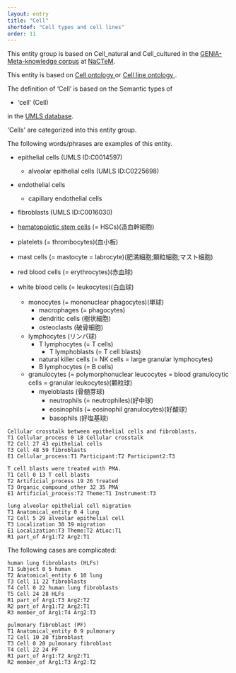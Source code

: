 ```yaml
---
layout: entry
title: "Cell"
shortdef: "Cell types and cell lines"
order: 11
---
```


This entity group is based on Cell_natural and Cell_cultured in the <a href="http://www.nactem.ac.uk/meta-knowledge/">GENIA-Meta-knowledge corpus</a> at <a href="http://www.nactem.ac.uk/">NaCTeM</a>.

This entity is based on 
<a href="https://www.ebi.ac.uk/ols/ontologies/cl">
Cell ontology
</a> or 
<a href="https://www.ebi.ac.uk/ols/ontologies/clo">
Cell line ontology
</a>.

The definition of ‘Cell’ is based on the Semantic types of

-    ‘cell’ (Cell)

in the <a href="https://www.nlm.nih.gov/research/umls/">UMLS database</a>.


'Cells' are categorized into this entity group.

The following words/phrases are examples of this entity.

- epithelial cells (UMLS ID:C0014597)
  - alveolar epithelial cells (UMLS ID:C0225698)
- endothelial cells
  - capillary endothelial cells
- fibroblasts (UMLS ID:C0016030)

- <a href="https://en.wikipedia.org/wiki/Hematopoietic_stem_cell">hematopoietic stem cells</a> (= HSCs)(造血幹細胞)
- platelets (= thrombocytes)(血小板)
- mast cells (= mastocyte = labrocyte)(肥満細胞;顆粒細胞;マスト細胞)
- red blood cells (= erythrocytes)(赤血球)
- white blood cells (= leukocytes)(白血球)
  - monocytes (= mononuclear phagocytes)(単球)
    - macrophages (= phagocytes)
    - dendritic cells (樹状細胞)
    - osteoclasts (破骨細胞)
  - lymphocytes (リンパ球)
    - T lymphocytes (= T cells)
      - T lymphoblasts (= T cell blasts)
    - natural killer cells (= NK cells = large granular lymphocytes)
    - B lymphocytes (= B cells)
  - granulocytes (= polymorphonuclear leucocytes = blood granulocytic cells = granular leukocytes)(顆粒球)
    - myeloblasts (骨髄芽球)
      - neutrophils (= neutrophiles)(好中球)
      - eosinophils (= eosinophil granulocytes)(好酸球)
      - basophils (好塩基球)


~~~ ann
Cellular crosstalk between epithelial cells and fibroblasts.
T1 Cellular_process 0 18 Cellular crosstalk
T2 Cell 27 43 epithelial cells
T3 Cell 48 59 fibroblasts
E1 Cellular_process:T1 Participant:T2 Participant2:T3
~~~
~~~ann
T cell blasts were treated with PMA.
T1 Cell 0 13 T cell blasts
T2 Artificial_process 19 26 treated
T3 Organic_compound_other 32 35 PMA
E1 Artificial_process:T2 Theme:T1 Instrument:T3
~~~
~~~ ann
lung alveolar epithelial cell migration
T1 Anatomical_entity 0 4 lung
T2 Cell 5 29 alveolar epithelial cell
T3 Localization 30 39 migration
E1 Localization:T3 Theme:T2 AtLoc:T1
R1 part_of Arg1:T2 Arg2:T1
~~~

The following cases are complicated:
~~~ ann
human lung fibroblasts (HLFs)
T1 Subject 0 5 human
T2 Anatomical_entity 6 10 lung
T3 Cell 11 22 fibroblasts
T4 Cell 0 22 human lung fibroblasts
T5 Cell 24 28 HLFs
R1 part_of Arg1:T3 Arg2:T2
R2 part_of Arg1:T2 Arg2:T1
R3 member_of Arg1:T4 Arg2:T3
~~~
~~~ ann
pulmonary fibroblast (PF)
T1 Anatomical_entity 0 9 pulmonary
T2 Cell 10 20 fibroblast
T3 Cell 0 20 pulmonary fibroblast
T4 Cell 22 24 PF
R1 part_of Arg1:T2 Arg2:T1
R2 member_of Arg1:T3 Arg2:T2
~~~

<!-- details -->
